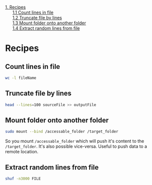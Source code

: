 <!--- FILE_TOC -->
[1. Recipes](#recipes)<br>
&nbsp;&nbsp;&nbsp;&nbsp;&nbsp;&nbsp;[1.1 Count lines in file](#count-lines-in-file)<br>
&nbsp;&nbsp;&nbsp;&nbsp;&nbsp;&nbsp;[1.2 Truncate file by lines](#truncate-file-by-lines)<br>
&nbsp;&nbsp;&nbsp;&nbsp;&nbsp;&nbsp;[1.3 Mount folder onto another folder](#mount-folder-onto-another-folder)<br>
&nbsp;&nbsp;&nbsp;&nbsp;&nbsp;&nbsp;[1.4 Extract random lines from file](#extract-random-lines-from-file)<br>
<!--- TOC_END -->




# Recipes
## Count lines in file

```BASH
wc -l fileName
```

## Truncate file by lines

```BASH
head --lines=100 sourceFile >> outputFile
```

## Mount folder onto another folder

```BASH
sudo mount --bind /accessable_folder /target_folder
```


So you mount `/accessable_folder` which will push it's content to the `/target_folder`. It's also possible vice-versa. Useful to push data to a remote location.

## Extract random lines from file

```BASH
shuf -n3000 FILE
```

